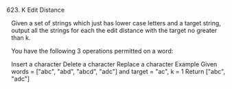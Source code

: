 623. K Edit Distance

Given a set of strings which just has lower case letters and a target string, output all the strings for each the edit distance with the target no greater than k.

You have the following 3 operations permitted on a word:

Insert a character
Delete a character
Replace a character
Example
Given words = ["abc", "abd", "abcd", "adc"] and target = "ac", k = 1
Return ["abc", "adc"]

